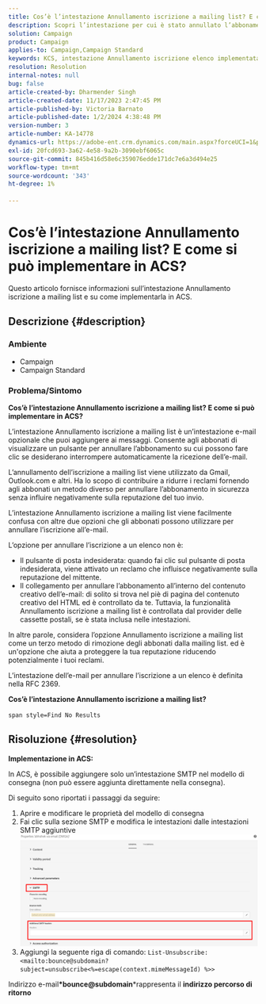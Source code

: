 ```yaml
---
title: Cos’è l’intestazione Annullamento iscrizione a mailing list? E come si può implementare in ACS?
description: Scopri l’intestazione per cui è stato annullato l’abbonamento a un elenco e come implementarlo in ACS.
solution: Campaign
product: Campaign
applies-to: Campaign,Campaign Standard
keywords: KCS, intestazione Annullamento iscrizione elenco implementata
resolution: Resolution
internal-notes: null
bug: false
article-created-by: Dharmender Singh
article-created-date: 11/17/2023 2:47:45 PM
article-published-by: Victoria Barnato
article-published-date: 1/2/2024 4:38:48 PM
version-number: 3
article-number: KA-14778
dynamics-url: https://adobe-ent.crm.dynamics.com/main.aspx?forceUCI=1&pagetype=entityrecord&etn=knowledgearticle&id=4c986043-5885-ee11-8179-6045bd006239
exl-id: 20fcd693-3a62-4e58-9a2b-3090ebf6065c
source-git-commit: 845b416d58e6c359076edde171dc7e6a3d494e25
workflow-type: tm+mt
source-wordcount: '343'
ht-degree: 1%

---
```


# Cos’è l’intestazione Annullamento iscrizione a mailing list? E come si può implementare in ACS?


Questo articolo fornisce informazioni sull’intestazione Annullamento iscrizione a mailing list e su come implementarla in ACS.

## Descrizione {#description}


### <b>Ambiente</b>

- Campaign
- Campaign Standard


### <b>Problema/Sintomo</b>

<b>Cos’è l’intestazione Annullamento iscrizione a mailing list? E come si può implementare in ACS?</b>

L’intestazione Annullamento iscrizione a mailing list è un’intestazione e-mail opzionale che puoi aggiungere ai messaggi. Consente agli abbonati di visualizzare un pulsante per annullare l’abbonamento su cui possono fare clic se desiderano interrompere automaticamente la ricezione dell’e-mail.

L’annullamento dell’iscrizione a mailing list viene utilizzato da Gmail, Outlook.com e altri. Ha lo scopo di contribuire a ridurre i reclami fornendo agli abbonati un metodo diverso per annullare l’abbonamento in sicurezza senza influire negativamente sulla reputazione del tuo invio.

L’intestazione Annullamento iscrizione a mailing list viene facilmente confusa con altre due opzioni che gli abbonati possono utilizzare per annullare l’iscrizione all’e-mail.

L’opzione per annullare l’iscrizione a un elenco non è:

- Il pulsante di posta indesiderata: quando fai clic sul pulsante di posta indesiderata, viene attivato un reclamo che influisce negativamente sulla reputazione del mittente.
- Il collegamento per annullare l’abbonamento all’interno del contenuto creativo dell’e-mail: di solito si trova nel piè di pagina del contenuto creativo del HTML ed è controllato da te. Tuttavia, la funzionalità Annullamento iscrizione a mailing list è controllata dal provider delle cassette postali, se è stata inclusa nelle intestazioni.


In altre parole, considera l’opzione Annullamento iscrizione a mailing list come un terzo metodo di rimozione degli abbonati dalla mailing list. ed è un&#39;opzione che aiuta a proteggere la tua reputazione riducendo potenzialmente i tuoi reclami.

L’intestazione dell’e-mail per annullare l’iscrizione a un elenco è definita nella RFC 2369.

<b>Cos’è l’intestazione Annullamento iscrizione a mailing list? </b>

`span style=Find No Results`


## Risoluzione {#resolution}


<b>Implementazione in ACS:</b>

In ACS, è possibile aggiungere solo un’intestazione SMTP nel modello di consegna (non può essere aggiunta direttamente nella consegna).

Di seguito sono riportati i passaggi da seguire:

1. Aprire e modificare le proprietà del modello di consegna
2. Fai clic sulla sezione SMTP e modifica le intestazioni dalle intestazioni SMTP aggiuntive     ![](assets/52de6f31-8da9-ee11-be37-6045bd006793.png)
3. Aggiungi la seguente riga di comando:    `List-Unsubscribe: <mailto:bounce@subdomain?subject=unsubscribe<%=escape(context.mimeMessageId) %>>`


Indirizzo e-mail<b>*bounce@subdomain</b>*rappresenta il <b>indirizzo percorso di ritorno</b>
